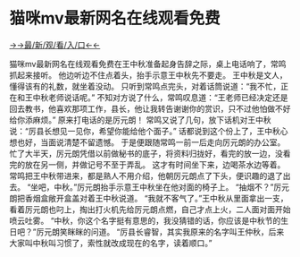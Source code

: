 # 猫咪mv最新网名在线观看免费


<a href="https://hyp.senfoop.com?https://github.com">→→最/新/观/看/入/口←←</a>



猫咪mv最新网名在线观看免费在王中秋准备起身告辞之际，桌上电话响了，常鸣抓起来接听。
他边听边不住点着头，抬手示意王中秋先不要走。
王中秋是文人，懂得该有的礼数，就坐着没动。
只听到常鸣点完头，对着话筒说道：“我不忙，正在和王中秋老师说话呢。”
不知对方说了什么，常鸣叹息道：“王老师已经决定还是回去教书，他喜欢那项工作，县长，他让我转告谢谢你的赏识，只不过他怕做不好给你添麻烦。”
原来打电话的是厉元朗！
常鸣又说了几句，放下话机对王中秋说：“厉县长想见一见你，希望你能给他个面子。”
话都说到这个份上了，王中秋心想也好，当面说清楚不留遗憾。
于是便跟随常鸣一前一后走向厉元朗的办公室。
忙了大半天，厉元朗凭借以前做秘书的底子，将资料归拢好，看完的放一边，没看完的放在另一侧，并做记号不至于弄乱。
这才有时间坐下来，边喝茶水边等着。
常鸣把王中秋带进来，都是熟人不用介绍，他朝厉元朗点了下头，便识趣的退了出去。
“坐吧，中秋。”厉元朗抬手示意王中秋坐在他对面的椅子上。
“抽烟不？”厉元朗把香烟盒敞开盒盖对着王中秋说道。
“我就不客气了。”王中秋从里面拿出一支，看着厉元朗也叼上，掏出打火机先给厉元朗点燃，自己才点上火，二人面对面开始喷云吐雾。
“中秋，你这个名字挺有意思的，我没猜错的话，你应该是中秋节的生日吧？”厉元朗笑眯眯的问道。
“厉县长睿智，其实我原来的名字叫王仲秋，后来大家叫中秋叫习惯了，索性就改成现在的名字，读着顺口。”
